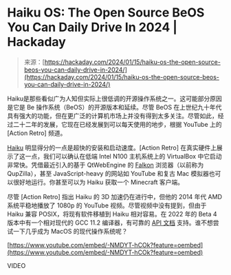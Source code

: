 <!--yml

category: 未分类

date: 2024-05-27 14:47:34

-->

# Haiku OS: The Open Source BeOS You Can Daily Drive In 2024 | Hackaday

> 来源：[https://hackaday.com/2024/01/15/haiku-os-the-open-source-beos-you-can-daily-drive-in-2024/](https://hackaday.com/2024/01/15/haiku-os-the-open-source-beos-you-can-daily-drive-in-2024/)

Haiku是那些看似广为人知但实际上很低调的开源操作系统之一。这可能部分原因是它是 Be 操作系统（BeOS）的开源版本和延续。尽管 BeOS 在上世纪九十年代具有强大的功能，但在更广泛的计算机市场上并没有得到太多关注。尽管如此，经过二十二年的发展，它现在已经发展到可以每天使用的地步，根据 YouTube 上的 [Action Retro] 频道。

[Haiku](https://www.haiku-os.org/) 明显得分的一点是超快的安装和启动速度。[Action Retro] 在真实硬件上展示了这一点，我们可以确认在低端 Intel N100 主机系统上的 VirtualBox 中它启动非常快。凭借最近引入的基于 QtWebEngine 的 [Falkon](https://depot.haiku-os.org/#!/pkg/falkon/haikuports/haikuports_x86_64/23/08/4/-/2/x86_64?bcguid=bc2-HEBH) 浏览器（以前称为 QupZilla），甚至 JavaScript-heavy 的网站如 YouTube 和复古 Mac 模拟器也可以很好地运行。你甚至可以为 Haiku 获取一个 Minecraft 客户端。

尽管 [Action Retro] 指出 Haiku 的 3D 加速仍在进行中，但他的 2014 年代 AMD 系统平稳地播放了 1080p 的 YouTube 视频。尽管视频中没有提到，但由于 Haiku 兼容 POSIX，将现有软件移植到 Haiku 相对容易。在 2022 年的 Beta 4 版本中有一个相对现代的 GCC 11.2 编译器，有可靠的 [API 文档](https://www.haiku-os.org/docs/api/) 支持。谁不想尝试一下几乎成为 MacOS 的现代操作系统呢？

[https://www.youtube.com/embed/-NMDYT-hCOk?feature=oembed](https://www.youtube.com/embed/-NMDYT-hCOk?feature=oembed)

VIDEO

